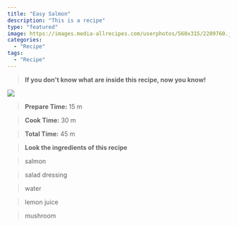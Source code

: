 ```yaml
---
title: "Easy Salmon"
description: "This is a recipe"
type: "featured"
image: https://images.media-allrecipes.com/userphotos/560x315/2209760.jpg
categories: 
  - "Recipe"
tags: 
  - "Recipe"
---
```



>**If you don't know what are inside this recipe, now you know!**

![](../images/Recipes-Banner.jpg)
> **Prepare Time:** 15 m


> **Cook Time:** 30 m


> **Total Time:** 45 m

> **Look the ingredients of this recipe**

> salmon

> salad dressing

> water

> lemon juice

> mushroom

